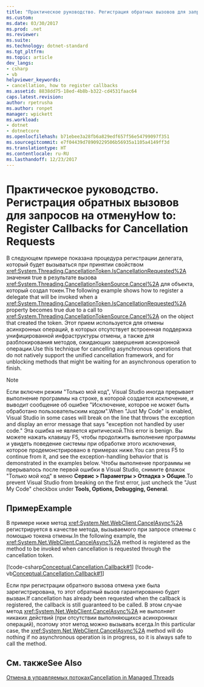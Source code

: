 ```yaml
---
title: "Практическое руководство. Регистрация обратных вызовов для запросов на отмену"
ms.custom: 
ms.date: 03/30/2017
ms.prod: .net
ms.reviewer: 
ms.suite: 
ms.technology: dotnet-standard
ms.tgt_pltfrm: 
ms.topic: article
dev_langs:
- csharp
- vb
helpviewer_keywords:
- cancellation, how to register callbacks
ms.assetid: 8838dd75-18ed-4b8b-b322-cd4531faac64
caps.latest.revision: 
author: rpetrusha
ms.author: ronpet
manager: wpickett
ms.workload:
- dotnet
- dotnetcore
ms.openlocfilehash: b71ebee3a28fb6a829edf657f56e54799097f351
ms.sourcegitcommit: e7f04439d78909229506b56935a1105a4149ff3d
ms.translationtype: HT
ms.contentlocale: ru-RU
ms.lasthandoff: 12/23/2017
---
```

# <a name="how-to-register-callbacks-for-cancellation-requests"></a><span data-ttu-id="c21ea-102">Практическое руководство. Регистрация обратных вызовов для запросов на отмену</span><span class="sxs-lookup"><span data-stu-id="c21ea-102">How to: Register Callbacks for Cancellation Requests</span></span>
<span data-ttu-id="c21ea-103">В следующем примере показана процедура регистрации делегата, который будет вызываться при принятии свойством <xref:System.Threading.CancellationToken.IsCancellationRequested%2A> значения true в результате вызова <xref:System.Threading.CancellationTokenSource.Cancel%2A> для объекта, который создал токен.</span><span class="sxs-lookup"><span data-stu-id="c21ea-103">The following example shows how to register a delegate that will be invoked when a <xref:System.Threading.CancellationToken.IsCancellationRequested%2A> property becomes true due to a call to <xref:System.Threading.CancellationTokenSource.Cancel%2A> on the object that created the token.</span></span> <span data-ttu-id="c21ea-104">Этот прием используется для отмены асинхронных операций, в которых отсутствует встроенная поддержка унифицированной инфраструктуры отмены, а также для разблокирования методов, ожидающих завершения асинхронной операции.</span><span class="sxs-lookup"><span data-stu-id="c21ea-104">Use this technique for cancelling asynchronous operations that do not natively support the unified cancellation framework, and for unblocking methods that might be waiting for an asynchronous operation to finish.</span></span>  
  
> [!NOTE]
>  <span data-ttu-id="c21ea-105">Если включен режим "Только мой код", Visual Studio иногда прерывает выполнение программы на строке, в которой создается исключение, и выводит сообщение об ошибке "Исключение, которое не может быть обработано пользовательским кодом".</span><span class="sxs-lookup"><span data-stu-id="c21ea-105">When "Just My Code" is enabled, Visual Studio in some cases will break on the line that throws the exception and display an error message that says "exception not handled by user code."</span></span> <span data-ttu-id="c21ea-106">Эта ошибка не является критической.</span><span class="sxs-lookup"><span data-stu-id="c21ea-106">This error is benign.</span></span> <span data-ttu-id="c21ea-107">Вы можете нажать клавишу F5, чтобы продолжить выполнение программы и увидеть поведение системы при обработке этого исключения, которое продемонстрировано в примерах ниже.</span><span class="sxs-lookup"><span data-stu-id="c21ea-107">You can press F5 to continue from it, and see the exception-handling behavior that is demonstrated in the examples below.</span></span> <span data-ttu-id="c21ea-108">Чтобы выполнение программы не прерывалось после первой ошибки в Visual Studio, снимите флажок "Только мой код" в меню **Сервис > Параметры > Отладка > Общие**.</span><span class="sxs-lookup"><span data-stu-id="c21ea-108">To prevent Visual Studio from breaking on the first error, just uncheck the "Just My Code" checkbox under **Tools, Options, Debugging, General**.</span></span>  
  
## <a name="example"></a><span data-ttu-id="c21ea-109">Пример</span><span class="sxs-lookup"><span data-stu-id="c21ea-109">Example</span></span>  
 <span data-ttu-id="c21ea-110">В примере ниже метод <xref:System.Net.WebClient.CancelAsync%2A> регистрируется в качестве метода, вызываемого при запросе отмены с помощью токена отмены.</span><span class="sxs-lookup"><span data-stu-id="c21ea-110">In the following example, the <xref:System.Net.WebClient.CancelAsync%2A> method is registered as the method to be invoked when cancellation is requested through the cancellation token.</span></span>  
  
 [!code-csharp[Conceptual.Cancellation.Callback#1](../../../samples/snippets/csharp/VS_Snippets_CLR/conceptual.cancellation.callback/cs/howtoexample1.cs#1)]
 [!code-vb[Conceptual.Cancellation.Callback#1](../../../samples/snippets/visualbasic/VS_Snippets_CLR/conceptual.cancellation.callback/vb/howtoexample1.vb#1)]  
  
 <span data-ttu-id="c21ea-111">Если при регистрации обратного вызова отмена уже была зарегистрирована, то этот обратный вызов гарантированно будет вызван.</span><span class="sxs-lookup"><span data-stu-id="c21ea-111">If cancellation has already been requested when the callback is registered, the callback is still guaranteed to be called.</span></span> <span data-ttu-id="c21ea-112">В этом случае метод <xref:System.Net.WebClient.CancelAsync%2A> не выполняет никаких действий (при отсутствии выполняющихся асинхронных операций), поэтому этот метод можно вызывать всегда.</span><span class="sxs-lookup"><span data-stu-id="c21ea-112">In this particular case, the <xref:System.Net.WebClient.CancelAsync%2A> method will do nothing if no asynchronous operation is in progress, so it is always safe to call the method.</span></span>  
  
## <a name="see-also"></a><span data-ttu-id="c21ea-113">См. также</span><span class="sxs-lookup"><span data-stu-id="c21ea-113">See Also</span></span>  
 [<span data-ttu-id="c21ea-114">Отмена в управляемых потоках</span><span class="sxs-lookup"><span data-stu-id="c21ea-114">Cancellation in Managed Threads</span></span>](../../../docs/standard/threading/cancellation-in-managed-threads.md)
